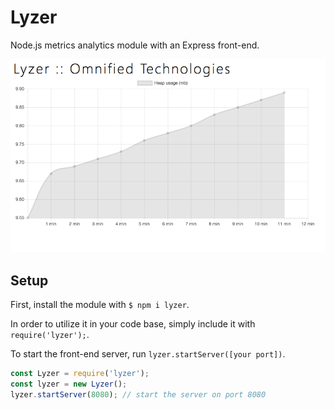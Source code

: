 # Lyzer
Node.js metrics analytics module with an Express front-end.

![Lyzer Screenshot](/lyzer.png)

## Setup

First, install the module with `$ npm i lyzer`.

In order to utilize it in your code base, simply include it with `require('lyzer');`.

To start the front-end server, run `lyzer.startServer([your port])`.

```javascript
const Lyzer = require('lyzer');
const lyzer = new Lyzer();
lyzer.startServer(8080); // start the server on port 8080
```